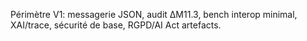 Périmètre V1: messagerie JSON, audit ΔM11.3, bench interop minimal, XAI/trace, sécurité de base, RGPD/AI Act artefacts.
